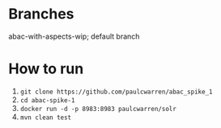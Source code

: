 # Branches

abac-with-aspects-wip; default branch

# How to run

1. `git clone https://github.com/paulcwarren/abac_spike_1`
2. `cd abac-spike-1` 
3. `docker run -d -p 8983:8983 paulcwarren/solr`
4. `mvn clean test`